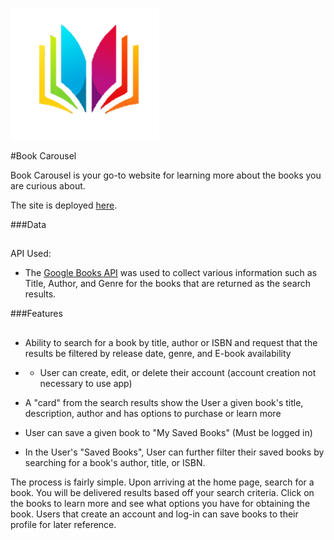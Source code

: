 ![image info](./BookCarousel.png)

#Book Carousel


 Book Carousel is your go-to website for learning more about the books you are curious about. 

The site is deployed [here](https://book-carousel.herokuapp.com/).


###Data
##
API Used:

 -  The [Google Books API](https://developers.google.com/books/docs/v1/using) was used to collect various information such as Title, Author, and Genre for the books that are returned as the search results.	


###Features
##
	
 - Ability to search for a book by title, author or ISBN and request that the results be filtered by release date, genre, and E-book availability
 -  - User can create, edit, or delete their account (account creation not necessary to use app)
 - A "card" from the search results show the User a given book's title, description, author and has options to purchase or learn more
 - User can save a given book to "My Saved Books" (Must be logged in)

 - In the User's "Saved Books", User can further filter their saved books by searching for a book's author, title, or ISBN.

 The process is fairly simple. Upon arriving at the home page, search for a book. You will be delivered results based off your search criteria. Click on the books to learn more and see what options you have for obtaining the book. Users that create an account and log-in can save books to their profile for later reference.


 
